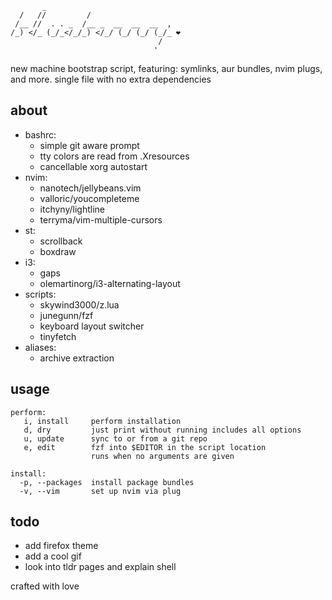 ```
       _                              
  /   //         /                    
 /__ //  . . _  /__ _  __  __  __  ,  
/_) </_ (_/_</_/_) </_/ (_/ (_/ (_/_ ❤
                                 /    
                                '
```
new machine bootstrap script, featuring: symlinks, aur bundles, nvim plugs, and more. single file with no extra dependencies 

## about
- bashrc:
    - simple git aware prompt
    - tty colors are read from .Xresources
    - cancellable xorg autostart
- nvim: 
    - nanotech/jellybeans.vim
    - valloric/youcompleteme
    - itchyny/lightline
    - terryma/vim-multiple-cursors
- st: 
    - scrollback
    - boxdraw
- i3: 
    - gaps
    - olemartinorg/i3-alternating-layout
- scripts:
    - skywind3000/z.lua
    - junegunn/fzf
    - keyboard layout switcher
    - tinyfetch
- aliases:
    - archive extraction

## usage
```
perform:
   i, install     perform installation
   d, dry         just print without running includes all options
   u, update      sync to or from a git repo
   e, edit        fzf into $EDITOR in the script location
                  runs when no arguments are given

install:
  -p, --packages  install package bundles
  -v, --vim       set up nvim via plug
```

## todo
- add firefox theme
- add a cool gif
- look into tldr pages and explain shell

crafted with love

